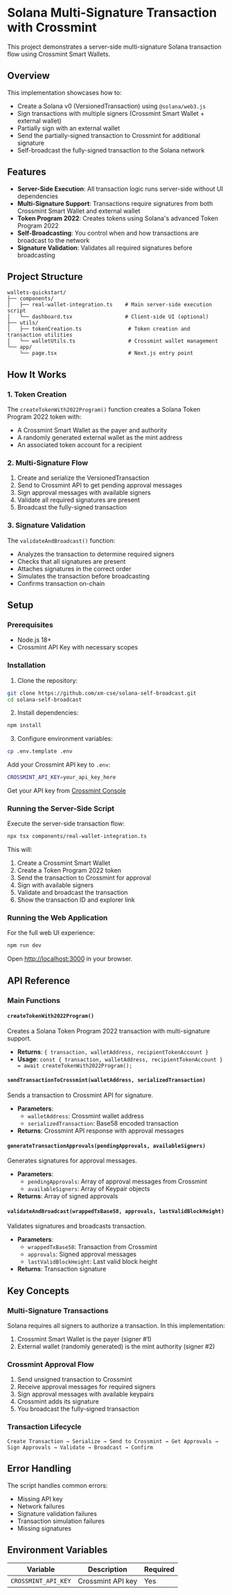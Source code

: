 # Solana Multi-Signature Transaction with Crossmint

This project demonstrates a server-side multi-signature Solana transaction flow using Crossmint Smart Wallets.

## Overview

This implementation showcases how to:
- Create a Solana v0 (VersionedTransaction) using `@solana/web3.js`
- Sign transactions with multiple signers (Crossmint Smart Wallet + external wallet)
- Partially sign with an external wallet
- Send the partially-signed transaction to Crossmint for additional signature
- Self-broadcast the fully-signed transaction to the Solana network

## Features

- **Server-Side Execution**: All transaction logic runs server-side without UI dependencies
- **Multi-Signature Support**: Transactions require signatures from both Crossmint Smart Wallet and external wallet
- **Token Program 2022**: Creates tokens using Solana's advanced Token Program 2022
- **Self-Broadcasting**: You control when and how transactions are broadcast to the network
- **Signature Validation**: Validates all required signatures before broadcasting

## Project Structure

```
wallets-quickstart/
├── components/
│   ├── real-wallet-integration.ts    # Main server-side execution script
│   └── dashboard.tsx                 # Client-side UI (optional)
├── utils/
│   ├── tokenCreation.ts               # Token creation and transaction utilities
│   └── walletUtils.ts                 # Crossmint wallet management
└── app/
    └── page.tsx                       # Next.js entry point
```

## How It Works

### 1. Token Creation
The `createTokenWith2022Program()` function creates a Solana Token Program 2022 token with:
- A Crossmint Smart Wallet as the payer and authority
- A randomly generated external wallet as the mint address
- An associated token account for a recipient

### 2. Multi-Signature Flow
1. Create and serialize the VersionedTransaction
2. Send to Crossmint API to get pending approval messages
3. Sign approval messages with available signers
4. Validate all required signatures are present
5. Broadcast the fully-signed transaction

### 3. Signature Validation
The `validateAndBroadcast()` function:
- Analyzes the transaction to determine required signers
- Checks that all signatures are present
- Attaches signatures in the correct order
- Simulates the transaction before broadcasting
- Confirms transaction on-chain

## Setup

### Prerequisites
- Node.js 18+ 
- Crossmint API Key with necessary scopes

### Installation

1. Clone the repository:
```bash
git clone https://github.com/xm-cse/solana-self-broadcast.git
cd solana-self-broadcast
```

2. Install dependencies:
```bash
npm install
```

3. Configure environment variables:
```bash
cp .env.template .env
```

Add your Crossmint API key to `.env`:
```bash
CROSSMINT_API_KEY=your_api_key_here
```

Get your API key from [Crossmint Console](https://console.crossmint.com/)

### Running the Server-Side Script

Execute the server-side transaction flow:
```bash
npx tsx components/real-wallet-integration.ts
```

This will:
1. Create a Crossmint Smart Wallet
2. Create a Token Program 2022 token
3. Send the transaction to Crossmint for approval
4. Sign with available signers
5. Validate and broadcast the transaction
6. Show the transaction ID and explorer link

### Running the Web Application

For the full web UI experience:
```bash
npm run dev
```

Open [http://localhost:3000](http://localhost:3000) in your browser.

## API Reference

### Main Functions

#### `createTokenWith2022Program()`
Creates a Solana Token Program 2022 transaction with multi-signature support.
- **Returns**: `{ transaction, walletAddress, recipientTokenAccount }`
- **Usage**: `const { transaction, walletAddress, recipientTokenAccount } = await createTokenWith2022Program();`

#### `sendTransactionToCrossmint(walletAddress, serializedTransaction)`
Sends a transaction to Crossmint API for signature.
- **Parameters**: 
  - `walletAddress`: Crossmint wallet address
  - `serializedTransaction`: Base58 encoded transaction
- **Returns**: Crossmint API response with approval messages

#### `generateTransactionApprovals(pendingApprovals, availableSigners)`
Generates signatures for approval messages.
- **Parameters**:
  - `pendingApprovals`: Array of approval messages from Crossmint
  - `availableSigners`: Array of Keypair objects
- **Returns**: Array of signed approvals

#### `validateAndBroadcast(wrappedTxBase58, approvals, lastValidBlockHeight)`
Validates signatures and broadcasts transaction.
- **Parameters**:
  - `wrappedTxBase58`: Transaction from Crossmint
  - `approvals`: Signed approval messages
  - `lastValidBlockHeight`: Last valid block height
- **Returns**: Transaction signature

## Key Concepts

### Multi-Signature Transactions
Solana requires all signers to authorize a transaction. In this implementation:
1. Crossmint Smart Wallet is the payer (signer #1)
2. External wallet (randomly generated) is the mint authority (signer #2)

### Crossmint Approval Flow
1. Send unsigned transaction to Crossmint
2. Receive approval messages for required signers
3. Sign approval messages with available keypairs
4. Crossmint adds its signature
5. You broadcast the fully-signed transaction

### Transaction Lifecycle
```
Create Transaction → Serialize → Send to Crossmint → Get Approvals → Sign Approvals → Validate → Broadcast → Confirm
```

## Error Handling

The script handles common errors:
- Missing API key
- Network failures
- Signature validation failures
- Transaction simulation failures
- Missing signatures

## Environment Variables

| Variable | Description | Required |
|----------|-------------|----------|
| `CROSSMINT_API_KEY` | Crossmint API key | Yes |
